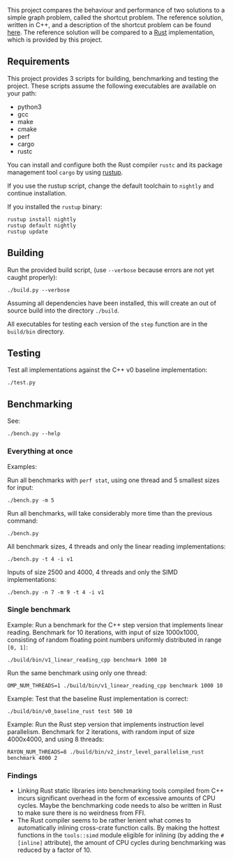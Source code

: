 This project compares the behaviour and performance of two solutions to a simple graph problem, called the shortcut problem.
The reference solution, written in C++, and a description of the shortcut problem can be found [here](http://ppc.cs.aalto.fi/ch2/).
The reference solution will be compared to a [Rust](https://github.com/rust-lang/rust) implementation, which is provided by this project.

## Requirements

This project provides 3 scripts for building, benchmarking and testing the project.
These scripts assume the following executables are available on your path:

* python3
* gcc
* make
* cmake
* perf
* cargo
* rustc

You can install and configure both the Rust compiler `rustc` and its package management tool `cargo` by using [rustup](https://github.com/rust-lang-nursery/rustup.rs).

If you use the rustup script, change the default toolchain to `nightly` and continue installation.

If you installed the `rustup` binary:
```
rustup install nightly
rustup default nightly
rustup update
```

## Building

Run the provided build script, (use `--verbose` because errors are not yet caught properly):
```
./build.py --verbose
```
Assuming all dependencies have been installed, this will create an out of source build into the directory `./build`.

All executables for testing each version of the `step` function are in the `build/bin` directory.

## Testing

Test all implementations against the C++ v0 baseline implementation:
```
./test.py
```

## Benchmarking

See:
```
./bench.py --help
```

### Everything at once

Examples:

Run all benchmarks with `perf stat`, using one thread and 5 smallest sizes for input:
```
./bench.py -m 5
```

Run all benchmarks, will take considerably more time than the previous command:
```
./bench.py
```

All benchmark sizes, 4 threads and only the linear reading implementations:
```
./bench.py -t 4 -i v1
```

Inputs of size 2500 and 4000, 4 threads and only the SIMD implementations:
```
./bench.py -n 7 -m 9 -t 4 -i v1
```

### Single benchmark

Example: Run a benchmark for the C++ step version that implements linear reading.
Benchmark for 10 iterations, with input of size 1000x1000, consisting of random floating point numbers uniformly distributed in range `[0, 1]`:
```
./build/bin/v1_linear_reading_cpp benchmark 1000 10
```

Run the same benchmark using only one thread:
```
OMP_NUM_THREADS=1 ./build/bin/v1_linear_reading_cpp benchmark 1000 10
```

Example: Test that the baseline Rust implementation is correct:
```
./build/bin/v0_baseline_rust test 500 10
```

Example: Run the Rust step version that implements instruction level parallelism.
Benchmark for 2 iterations, with random input of size 4000x4000, and using 8 threads:
```
RAYON_NUM_THREADS=8 ./build/bin/v2_instr_level_parallelism_rust benchmark 4000 2
```

### Findings

* Linking Rust static libraries into benchmarking tools compiled from C++ incurs significant overhead in the form of excessive amounts of CPU cycles. Maybe the benchmarking code needs to also be written in Rust to make sure there is no weirdness from FFI.
* The Rust compiler seems to be rather lenient what comes to automatically inlining cross-crate function calls. By making the hottest functions in the `tools::simd` module eligible for inlining (by adding the `#[inline]` attribute), the amount of CPU cycles during benchmarking was reduced by a factor of 10.
